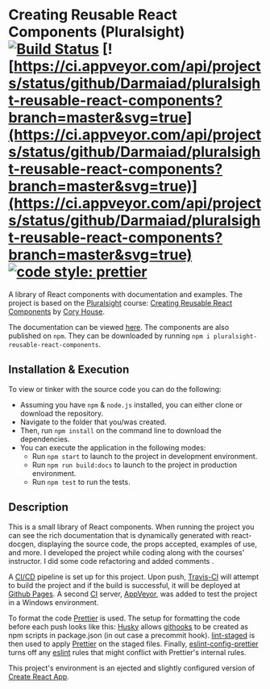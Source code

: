 # Creating Reusable React Components (Pluralsight) [![Build Status](https://travis-ci.org/Darmaiad/pluralsight-reusable-react-components.svg?branch=master)](https://travis-ci.org/Darmaiad/pluralsight-reusable-react-components) [![https://ci.appveyor.com/api/projects/status/github/Darmaiad/pluralsight-reusable-react-components?branch=master&svg=true](https://ci.appveyor.com/api/projects/status/github/Darmaiad/pluralsight-reusable-react-components?branch=master&svg=true)](https://ci.appveyor.com/api/projects/status/github/Darmaiad/pluralsight-reusable-react-components?branch=master&svg=true) [![code style: prettier](https://img.shields.io/badge/code_style-prettier-ff69b4.svg?style=flat-square)](https://github.com/prettier/prettier)
A library of React components with documentation and examples. The project is based on the [Pluralsight](https://www.pluralsight.com/) course: [Creating Reusable React Components](https://app.pluralsight.com/library/courses/redux-saga/table-of-contents) by [Cory House](https://github.com/coryhouse).

The documentation can be viewed [here](https://darmaiad.github.io/pluralsight-reusable-react-components/). The components are also published on `npm`. They can be downloaded by running `npm i pluralsight-reusable-react-components`.

## Installation & Execution
To view or tinker with the source code you can do the following:
* Assuming you have `npm` & `node.js` installed, you can either clone or download the repository. 
* Navigate to the folder that you/was created. 
* Then, run `npm install` on the command line to download the dependencies. 
* You can execute the application in the following modes: 
  * Run `npm start` to launch to the project in development environment.
  * Run `npm run build:docs` to launch to the project in production environment.
  * Run `npm test` to run the tests.
  
## Description
This is a small library of React components. When running the project you can see the rich documentation that is dynamically generated with react-docgen, displaying the source code, the props accepted, examples of use, and more. I developed the project while coding along with the courses' instructor. I did some code refactoring and added comments .

A [CI/CD](https://en.wikipedia.org/wiki/CI/CD) pipeline is set up for this project. Upon push, [Travis-CI](https://travis-ci.org/) will attempt to build the project and if the build is successful, it will be deployed at [Github Pages](https://pages.github.com/). A second [CI](https://en.wikipedia.org/wiki/Continuous_integration) server, [AppVeyor](https://ci.appveyor.com), was added to test the project in a Windows environment.

To format the code [Prettier](https://github.com/prettier/prettier) is used. The setup for formatting the code before each push looks like this: [Husky](https://github.com/typicode/husky) allows [githooks](https://git-scm.com/docs/githooks) to be created as npm scripts in package.json (in out case a precommit hook). [lint-staged](https://github.com/okonet/lint-staged) is then used to apply [Prettier](https://github.com/prettier/prettier) on the staged files. Finally, [eslint-config-prettier](https://github.com/prettier/eslint-config-prettier) turns off any [eslint](https://github.com/eslint/eslint) rules that might conflict with Prettier's internal rules.

This project's environment is an ejected and slightly configured version of [Create React App](https://github.com/facebookincubator/create-react-app).
